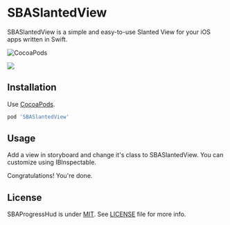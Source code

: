 # SBASlantedView
SBASlantedView is a simple and easy-to-use Slanted View for your iOS apps written in Swift.

![CocoaPods](https://cocoapod-badges.herokuapp.com/v/SBASlantedView/badge.png)


[![](https://raw.githubusercontent.com/shoaib-akhtar/SBASlantedView/master/images/1.PNG)](https://raw.githubusercontent.com/shoaib-akhtar/SBASlantedView/master/images/1.PNG)


Installation
------------

Use [CocoaPods](http://cocoapods.org).

```ruby
pod 'SBASlantedView'
```
Usage
-----
Add a view in storyboard and change it's class to SBASlantedView. You can customize using IBInspectable.

Congratulations! You're done.

License
-------

SBAProgressHud is under [MIT](https://opensource.org/licenses/MIT). See [LICENSE](LICENSE) file for more info.
